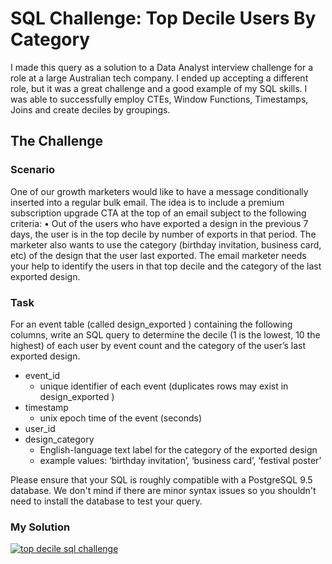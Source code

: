 # SQL Challenge: Top Decile Users By Category

I made this query as a solution to a Data Analyst interview challenge for a role at a large Australian tech company. I ended up accepting a different role, but it was a great challenge and a good example of my SQL skills. I was able to successfully employ CTEs, Window Functions, Timestamps, Joins and create deciles by groupings.

## The Challenge

### Scenario
One of our growth marketers would like to have a message conditionally inserted into a regular bulk email. The idea is to include a premium subscription upgrade CTA at the top of an email subject to the following criteria:
•	Out of the users who have exported a design in the previous 7 days, the user is in the top decile by number of exports in that period.
The marketer also wants to use the category (birthday invitation, business card, etc) of the design that the user last exported.
The email marketer needs your help to identify the users in that top decile and the category of the last exported design.

### Task
For an event table (called design_exported ) containing the following columns, write an SQL query to determine the decile (1 is the lowest, 10 the highest) of each user by event count and the category of the user’s last exported design.
-	event_id
    -	unique identifier of each event (duplicates rows may exist in design_exported )
-	timestamp
    -	unix epoch time of the event (seconds)
-	user_id
-	design_category
    -	English-language text label for the category of the exported design
    -	example values: ‘birthday invitation’, ‘business card’, ‘festival poster’

Please ensure that your SQL is roughly compatible with a PostgreSQL 9.5 database. We don't mind if there are minor syntax issues so you shouldn't need to install the database to test your query.

### My Solution

[![top decile sql challenge](https://img.shields.io/badge/PostgreSQL_Query-31648c?style=for-the-badge&logo=PostgreSQL&logoColor=white)](https://github.com/Kyle-Ross/SQL-Challenge-Top-Decile-Users-By-Category/blob/9c2ba06c873c425c039cdb34fbf7947853784838/top_decile_users_by_category.sql)
